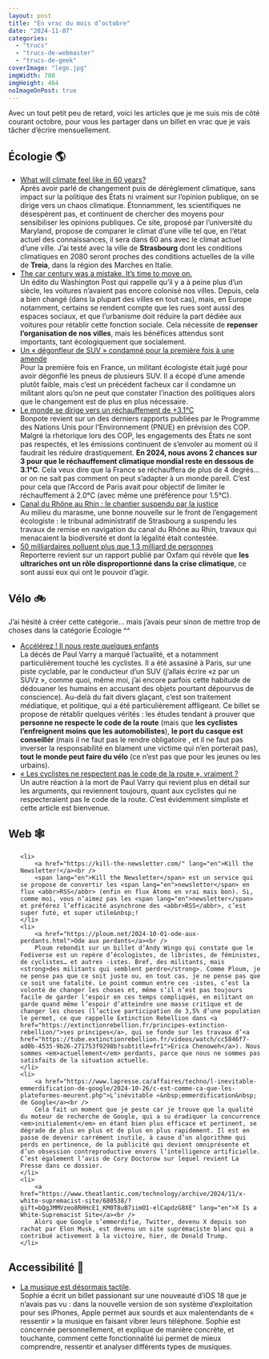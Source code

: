 ```yaml
---
layout: post
title: "En vrac du mois d’octobre"
date: "2024-11-07"
categories: 
  - "trucs"
  - "trucs-de-webmaster"
  - "trucs-de-geek"
coverImage: "lego.jpg"
imgWidth: 700
imgHeight: 464
noImageOnPost: true
---
```


<p>Avec un tout petit peu de retard, voici les articles que je me suis mis de côté courant octobre, pour vous les partager dans un billet en vrac que je vais tâcher d’écrire mensuellement.</p>

<h2>Écologie <span aria-hidden="true">🌎</span></h2>

<ul>
    <li>
        <a href="https://fitzlab.shinyapps.io/cityapp/" lang="en">What will climate feel like in 60 years?</a><br />
        Après avoir parlé de changement puis de déréglement climatique, sans impact sur la politique des États ni vraiment sur l’opinion publique, on se dirige vers un chaos climatique. Étonnamment, les scientifiques ne désespérent pas, et continuent de chercher des moyens pour sensibiliser les opinions publiques. Ce site, proposé par l’université du Maryland, propose de comparer le climat d’une ville tel que, en l‘état actuel des connaissances, il sera dans 60 ans avec le climat actuel d’une ville. J’ai testé avec la ville de <strong>Strasbourg</strong> dont les conditions climatiques en 2080 seront proches des conditions actuelles de la ville de <strong>Treia</strong>, dans la région des Marches en Italie.
    </li>
    <li>
        <a href="https://www.washingtonpost.com/news/in-theory/wp/2016/02/29/the-car-century-was-a-mistake-its-time-to-move-on/" lang="en">The car century was a mistake. It’s time to move on.</a><br />
        Un édito du <span lang="en">Washington Post</span> qui rappelle qu’il y a à peine plus d’un siècle, les voitures n’avaient pas encore colonisé nos villes. Depuis, cela a bien changé (dans la plupart des villes en tout cas), mais, en Europe notamment, certains se rendent compte que les rues sont aussi des espaces sociaux, et que l’urbanisme doit réduire la part dédiée aux voitures pour rétablir cette fonction sociale. Cela nécessite de <strong>repenser l’organisation de nos villes</strong>, mais les bénéfices attendus sont importants, tant écologiquement que socialement.
    </li>
    <li>
        <a href="https://vert.eco/articles/un-degonfleur-de-suv-condamne-pour-la-premiere-fois-a-une-amende">Un «&nbsp;dégonfleur de <abbr>SUV</abbr>&nbsp;» condamné pour la première fois à une amende</a><br />
        Pour la première fois en France, un militant écologiste était jugé pour avoir dégonflé les pneus de plusieurs <abbr>SUV</abbr>. Il a écopé d’une amende plutôt faible, mais c’est un précédent facheux car il condamne un militant alors qu’on ne peut que constater l’inaction des politiques alors que le changement est de plus en plus nécessaire.
    </li>
    <li>
        <a href="https://bonpote.com/le-monde-se-dirige-vers-un-rechauffement-de-3-1c/">Le monde se dirige vers un réchauffement de +3.1°C</a><br />
        Bonpote revient sur un des derniers rapports publiées par le Programme des Nations Unis pour l’Environnement (<abbr>PNUE</abbr>) en prévision des <abbr>COP</abbr>. Malgré la rhétorique lors des <abbr>COP</abbr>, les engagements des États ne sont pas respectés, et les émissions continuent de s’envoler au moment où il faudrait les réduire drastiquement. <strong>En 2024, nous avons 2 chances sur 3 pour que le réchauffement climatique mondial reste en dessous de 3.1°C</strong>. Cela veux dire que la France se réchauffera de plus de 4 degrés… or on ne sait pas comment on peut s’adapter à un monde pareil. C‘est pour cela que l’Accord de Paris avait pour objectif de limiter le réchauffement à 2.0°C (avec même une préférence pour 1.5°C).
    </li>
    <li>
        <a href="https://reporterre.net/Canal-du-Rhone-au-Rhin-le-chantier-suspendu-par-la-justice">Canal du Rhône au Rhin&nbsp;: le chantier suspendu par la justice</a><br />
        Au milieu du marasme, une bonne nouvelle sur le front de l’engagement écologiste&nbsp;: le tribunal administratif de Strasbourg a suspendu les travaux de remise en navigation du canal du Rhône au Rhin, travaux qui menacaient la biodiversité et dont la légalité était contestée. 
    </li>
    <li>
        <a href="https://reporterre.net/50-milliardaires-polluent-plus-que-1-3-milliard-de-personnes">50 milliardaires polluent plus que 1,3 milliard de personnes</a><br />
        Reporterre revient sur un rapport publié par Oxfam qui révèle que <strong>les ultrariches ont un rôle disproportionné dans la crise climatique</strong>, ce sont aussi eux qui ont le pouvoir d’agir.
    </li>
</ul>

<h2 lang="en">Vélo <span aria-hidden="true">🚲</span></h2>
<p>J’ai hésité à créer cette catégorie… mais j’avais peur sinon de mettre trop de choses dans la catégorie Écologie ^^</p>

<ul>
    <li>
        <a href="https://absolument-tout.net/accelerez/">Accélérez&nbsp;! Il nous reste quelques enfants</a><br />
        La décès de Paul Varry a marqué l’actualité, et a notamment particulièrement touché les cyclistes. Il a été assasiné à Paris, sur une piste cyclable, par le conducteur d’un <abbr>SUV</abbr> (j’allais écrire «z&nbsp;par un <abbr>SUV</abbr>z&nbsp;», comme quoi, même moi, j’ai encore parfois cette habitude de dédouaner les humains en accusant des objets pourtant dépourvus de conscience). Au-delà du fait divers glaçant, c’est son traitement médiatique, et politique, qui a été particulièrement affligeant. Ce billet se propose de rétablir quelques vérités&nbsp;: les études tendant à prouver que <strong>personne ne respecte le code de la route</strong> (mais que <strong>les cyclistes l’enfreignent moins que les automobilistes</strong>), <strong>le port du casque est conseillér</strong> (mais il ne faut pas le rendre obligatoire , et il ne faut pas inverser la responsabilité en blament une victime qui n’en porterait pas), <strong>tout le monde peut faire du vélo</strong> (ce n’est pas que pour les jeunes ou les urbains).
    </li>
    <li>
        <a href="https://theconversation.com/les-cyclistes-ne-respectent-pas-le-code-de-la-route-vraiment-242040">«&nbsp;Les cyclistes ne respectent pas le code de la route&nbsp;», vraiment&nbsp;?</a><br />
        Un autre réaction à la mort de Paul Varry qui revient plus en détail sur les arguments, qui reviennent toujours, quant aux cyclistes qui ne respecteraient pas le code de la route. C‘est évidemment simpliste et cette article est bienvenue.
    </li>

</ul>

<h2 lang="en">Web <span aria-hidden="true">🕸️</span></h2>

<ul>

    <li>
        <a href="https://kill-the-newsletter.com/" lang="en">Kill the Newsletter!</a><br />
        <span lang="en">Kill the Newsletter</span> est un service qui se propose de convertir les <span lang="en">newsletter</span> en flux <abbr>RSS</abbr> (enfin en flux Atoms en vrai mais bon). Si, comme moi, vous n’aimez pas les <span lang="en">newsletter</span> et préférez l’efficacité asynchrone des <abbr>RSS</abbr>, c’est super futé, et super utile&nbsp;!
    </li>
    <li>
        <a href="https://ploum.net/2024-10-01-ode-aux-perdants.html">Ode aux perdants</a><br />
        Ploum rebondit sur un billet d’Andy Wingo qui constate que le Fediverse est un repère d’écologistes, de libristes, de féministes, de cyclistes… et autres -istes. Bref, des militants, mais <strong>des militants qui semblent perdre</strong>. Comme Ploum, je ne pense pas que ce soit juste ou, en tout cas, je ne pense pas que ce soit une fatalité. Le point commun entre ces -istes, c’est la volonté de changer les choses et, même s’il n’est pas toujours facile de garder l‘espoir en ces temps compliqués, en militant on garde quand même l’espoir d’atteindre une masse critique et de changer les choses (l’active participation de 3,5% d’une population le permet, ce que rappelle Extinction Rebellion dans <a href="https://extinctionrebellion.fr/principes-extinction-rebellion/">ses principes</a>, qui se fonde sur les travaux d’<a href="https://tube.extinctionrebellion.fr/videos/watch/cc5846f7-ad0b-4535-9b26-271753f9298b?subtitle=fr1">Erica Chenoweh</a>). Nous sommes <em>actuellement</em> perdants, parce que nous ne sommes pas satisfaits de la situation actuelle.
    </li>
    <li>
        <a href="https://www.lapresse.ca/affaires/techno/l-inevitable-emmerdification-de-google/2024-10-26/c-est-comme-ca-que-les-plateformes-meurent.php">L’inévitable «&nbsp;emmerdification&nbsp; de Google</a><br />
        Cela fait un moment que je peste car je trouve que la qualité du moteur de recherche de Google, qui a su éradiquer la concurrence <em>initialement</em> en étant bien plus efficace et pertinent, se dégrade de plus en plus et de plus en plus rapidement. Il est en passe de devenir carrément inutile, à cause d’un algorithme qui perds en pertinence, de la publicité qui devient omniprésente et d’un obsession contreproductive envers l’intelligence artificielle. C’est également l’avis de Cory Doctorow sur lequel revient La Presse dans ce dossier.
    </li>
    <li>
        <a href="https://www.theatlantic.com/technology/archive/2024/11/x-white-supremacist-site/680538/?gift=bQgJMMVzeo8RHHcE1_KM0T8uB7iimO1-elCapdzG8XE" lang="en">X Is a White-Supremacist Site</a><br />
        Alors que Google s’emmerdifie, Twitter, devenu X depuis son rachat par Elon Musk, est devenu un site suprémaciste blanc qui a contribué activement à la victoire, hier, de Donald Trump.
    </li>
</ul>

<h2>Accessibilité <span aria-hidden="true">🦻</span></h2>

<ul>
    <li>
        <a href="https://www.sophie-drouvroy.com/blog/la-musique-est-desormais-tactile/">La musique est désormais tactile</a>.<br />
        Sophie a écrit un billet passionant sur une nouveauté d’<span lang="en">iOS</span>&nbsp;18 que je n’avais pas vu : dans la nouvelle version de son système d’exploitation pour ses iPhones, Apple permet aux sourds et aux malentendants de « ressentir » la musique en faisant vibrer leurs téléphone. Sophie est concernée personnellement, et explique de manière concrète, et touchante, comment cette fonctionnalité lui permet de mieux comprendre, ressentir et analyser différents types de musiques.
    </li>
</ul>
